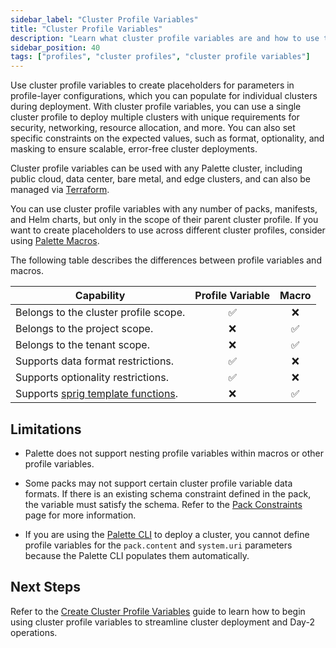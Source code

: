 ```yaml
---
sidebar_label: "Cluster Profile Variables"
title: "Cluster Profile Variables"
description: "Learn what cluster profile variables are and how to use them."
sidebar_position: 40
tags: ["profiles", "cluster profiles", "cluster profile variables"]
---
```


Use cluster profile variables to create placeholders for parameters in profile-layer configurations, which you can
populate for individual clusters during deployment. With cluster profile variables, you can use a single cluster profile
to deploy multiple clusters with unique requirements for security, networking, resource allocation, and more. You can
also set specific constraints on the expected values, such as format, optionality, and masking to ensure scalable,
error-free cluster deployments.

Cluster profile variables can be used with any Palette cluster, including public cloud, data center, bare metal, and
edge clusters, and can also be managed via
[Terraform](https://registry.terraform.io/providers/spectrocloud/spectrocloud/latest/docs).

You can use cluster profile variables with any number of packs, manifests, and Helm charts, but only in the scope of
their parent cluster profile. If you want to create placeholders to use across different cluster profiles, consider
using [Palette Macros](../../../../clusters/cluster-management/macros.md).

The following table describes the differences between profile variables and macros.

| **Capability**                                                             | **Profile Variable** | **Macro** |
| -------------------------------------------------------------------------- | :------------------: | :-------: |
| Belongs to the cluster profile scope.                                      |          ✅          |    ❌     |
| Belongs to the project scope.                                              |          ❌          |    ✅     |
| Belongs to the tenant scope.                                               |          ❌          |    ✅     |
| Supports data format restrictions.                                         |          ✅          |    ❌     |
| Supports optionality restrictions.                                         |          ✅          |    ❌     |
| Supports [sprig template functions](https://masterminds.github.io/sprig/). |          ❌          |    ✅     |

## Limitations

- Palette does not support nesting profile variables within macros or other profile variables.

- Some packs may not support certain cluster profile variable data formats. If there is an existing schema constraint
  defined in the pack, the variable must satisfy the schema. Refer to the [Pack Constraints](../../../../registries-and-packs/pack-constraints.md) page for more information.

- If you are using the [Palette CLI](../../../../automation/palette-cli/palette-cli.md) to deploy a cluster, you cannot define profile variables for the `pack.content` and `system.uri` parameters because the Palette CLI populates them automatically.

## Next Steps

Refer to the [Create Cluster Profile Variables](./create-cluster-profile-variables.md) guide to learn how to begin using
cluster profile variables to streamline cluster deployment and Day-2 operations.

